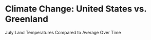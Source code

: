 # Climate Change: United States vs. Greenland
July Land Temperatures Compared to Average Over Time



